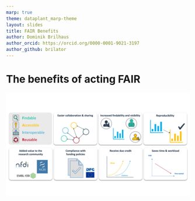 ```yaml
---
marp: true
theme: dataplant_marp-theme
layout: slides
title: FAIR Benefits
author: Dominik Brilhaus
author_orcid: https://orcid.org/0000-0001-9021-3197
author_github: brilator
---
```


# The benefits of acting FAIR

<style scoped>

section p img {
width: 1100px;
height: 450px;
object-fit: cover;
}
</style>

![](../../img/FAIR_Benefits.png)
